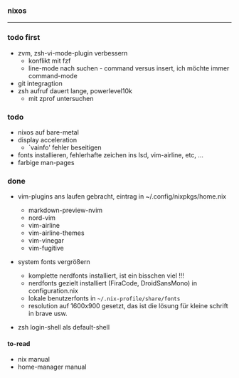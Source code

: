 ### nixos
---
### todo first
- zvm, zsh-vi-mode-plugin verbessern
  - konflikt mit fzf
  - line-mode nach suchen - command versus insert, ich möchte immer command-mode
- git integragtion
- zsh aufruf dauert lange, powerlevel10k
  - mit zprof untersuchen

### todo
- nixos auf bare-metal
- display acceleration
  - `vainfo' fehler beseitigen
- fonts installieren, fehlerhafte zeichen ins lsd, vim-airline, etc, ...
- farbige man-pages

### done
- vim-plugins ans laufen gebracht, eintrag in ~/.config/nixpkgs/home.nix
  - markdown-preview-nvim
  - nord-vim
  - vim-airline
  - vim-airline-themes
  - vim-vinegar
  - vim-fugitive

- system fonts vergrößern
  - komplette nerdfonts installiert, ist ein bisschen viel !!!
  - nerdfonts gezielt installiert (FiraCode, DroidSansMono) in configuration.nix
  - lokale benutzerfonts in ```~/.nix-profile/share/fonts```
  - resolution auf 1600x900 gesetzt, das ist die lösung für kleine schrift in brave usw.

- zsh login-shell als default-shell

#### to-read
- nix manual
- home-manager manual
